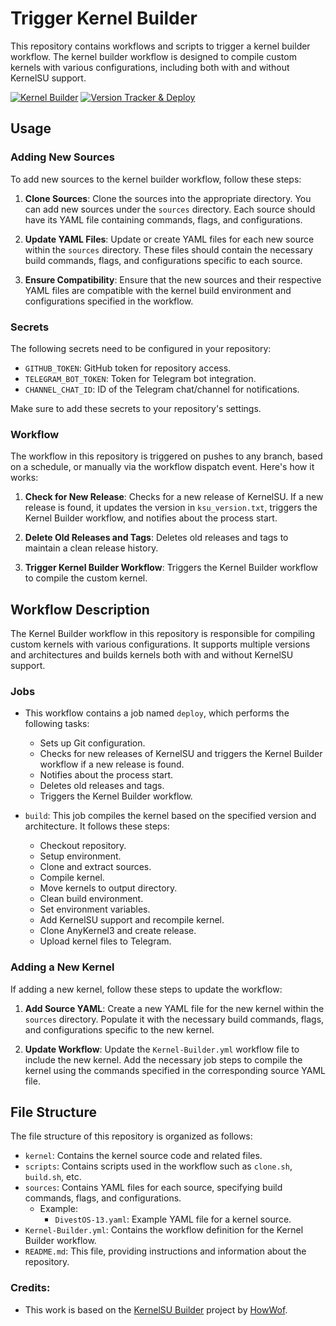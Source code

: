 # Trigger Kernel Builder

This repository contains workflows and scripts to trigger a kernel builder workflow. The kernel builder workflow is designed to compile custom kernels with various configurations, including both with and without KernelSU support.

[![Kernel Builder](https://github.com/RipperHybrid/Kernel-Builder/actions/workflows/Builder.yml/badge.svg?branch=Master)](https://github.com/RipperHybrid/Kernel-Builder/actions/workflows/Builder.yml)
[![Version Tracker & Deploy](https://github.com/RipperHybrid/Kernel-Builder/actions/workflows/Trigger.yml/badge.svg?branch=Master)](https://github.com/RipperHybrid/Kernel-Builder/actions/workflows/Trigger.yml)

## Usage

### Adding New Sources

To add new sources to the kernel builder workflow, follow these steps:

1. **Clone Sources**: Clone the sources into the appropriate directory. You can add new sources under the `sources` directory. Each source should have its YAML file containing commands, flags, and configurations.

2. **Update YAML Files**: Update or create YAML files for each new source within the `sources` directory. These files should contain the necessary build commands, flags, and configurations specific to each source.

3. **Ensure Compatibility**: Ensure that the new sources and their respective YAML files are compatible with the kernel build environment and configurations specified in the workflow.

### Secrets

The following secrets need to be configured in your repository:

- `GITHUB_TOKEN`: GitHub token for repository access.
- `TELEGRAM_BOT_TOKEN`: Token for Telegram bot integration.
- `CHANNEL_CHAT_ID`: ID of the Telegram chat/channel for notifications.

Make sure to add these secrets to your repository's settings.

### Workflow

The workflow in this repository is triggered on pushes to any branch, based on a schedule, or manually via the workflow dispatch event. Here's how it works:

1. **Check for New Release**: Checks for a new release of KernelSU. If a new release is found, it updates the version in `ksu_version.txt`, triggers the Kernel Builder workflow, and notifies about the process start.

2. **Delete Old Releases and Tags**: Deletes old releases and tags to maintain a clean release history.

3. **Trigger Kernel Builder Workflow**: Triggers the Kernel Builder workflow to compile the custom kernel.

## Workflow Description

The Kernel Builder workflow in this repository is responsible for compiling custom kernels with various configurations. It supports multiple versions and architectures and builds kernels both with and without KernelSU support.

### Jobs

- This workflow contains a job named `deploy`, which performs the following tasks:
  - Sets up Git configuration.
  - Checks for new releases of KernelSU and triggers the Kernel Builder workflow if a new release is found.
  - Notifies about the process start.
  - Deletes old releases and tags.
  - Triggers the Kernel Builder workflow.

- `build`: This job compiles the kernel based on the specified version and architecture. It follows these steps:
  - Checkout repository.
  - Setup environment.
  - Clone and extract sources.
  - Compile kernel.
  - Move kernels to output directory.
  - Clean build environment.
  - Set environment variables.
  - Add KernelSU support and recompile kernel.
  - Clone AnyKernel3 and create release.
  - Upload kernel files to Telegram.

### Adding a New Kernel

If adding a new kernel, follow these steps to update the workflow:

1. **Add Source YAML**: Create a new YAML file for the new kernel within the `sources` directory. Populate it with the necessary build commands, flags, and configurations specific to the new kernel.

2. **Update Workflow**: Update the `Kernel-Builder.yml` workflow file to include the new kernel. Add the necessary job steps to compile the kernel using the commands specified in the corresponding source YAML file.

## File Structure

The file structure of this repository is organized as follows:

- `kernel`: Contains the kernel source code and related files.
- `scripts`: Contains scripts used in the workflow such as `clone.sh`, `build.sh`, etc.
- `sources`: Contains YAML files for each source, specifying build commands, flags, and configurations.
  - Example:
    - `DivestOS-13.yaml`: Example YAML file for a kernel source.
- `Kernel-Builder.yml`: Contains the workflow definition for the Kernel Builder workflow.
- `README.md`: This file, providing instructions and information about the repository.

### Credits:

- This work is based on the [KernelSU Builder](https://github.com/HowWof/KernelSU_Builder) project by [HowWof](https://github.com/HowWof).

